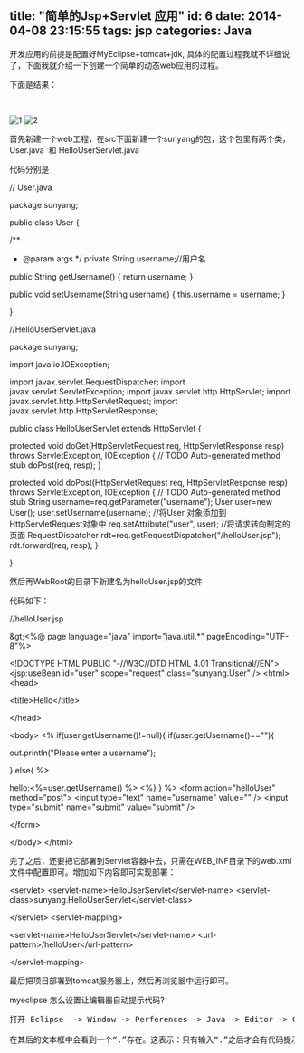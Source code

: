 title: "简单的Jsp+Servlet 应用"
id: 6
date: 2014-04-08 23:15:55
tags:  jsp
categories: Java
---
<!--more-->
开发应用的前提是配置好MyEclipse+tomcat+jdk, 具体的配置过程我就不详细说了，下面我就介绍一下创建一个简单的动态web应用的过程。


下面是结果：

&nbsp;

![1](/img/11.jpg) ![2](/img/21.jpg)

首先新建一个web工程，在src下面新建一个sunyang的包，这个包里有两个类，User.java  和 HelloUserServlet.java

代码分别是

// User.java

package sunyang;

public class User {

/**
* @param args
*/
private String username;//用户名

public String getUsername() {
return username;
}

public void setUsername(String username) {
this.username = username;
}

}

//HelloUserServlet.java

package sunyang;

import java.io.IOException;

import javax.servlet.RequestDispatcher;
import javax.servlet.ServletException;
import javax.servlet.http.HttpServlet;
import javax.servlet.http.HttpServletRequest;
import javax.servlet.http.HttpServletResponse;

public class HelloUserServlet extends HttpServlet {

protected void doGet(HttpServletRequest req, HttpServletResponse resp)
throws ServletException, IOException {
// TODO Auto-generated method stub
doPost(req, resp);
}

protected void doPost(HttpServletRequest req, HttpServletResponse resp)
throws ServletException, IOException {
// TODO Auto-generated method stub
String username=req.getParameter("username");
User user=new User();
user.setUsername(username);
//将User 对象添加到HttpServletRequest对象中
req.setAttribute("user", user);
//将请求转向制定的页面
RequestDispatcher rdt=req.getRequestDispatcher("/helloUser.jsp");
rdt.forward(req, resp);
}

}

然后再WebRoot的目录下新建名为helloUser.jsp的文件

代码如下：

//helloUser.jsp

&amp;gt;&lt;%@ page language="java" import="java.util.*" pageEncoding="UTF-8"%&gt;

&lt;!DOCTYPE HTML PUBLIC "-//W3C//DTD HTML 4.01 Transitional//EN"&gt;
&lt;jsp:useBean id="user" scope="request" class="sunyang.User" /&gt;
&lt;html&gt;
&lt;head&gt;

&lt;title&gt;Hello&lt;/title&gt;

&lt;/head&gt;

&lt;body&gt;
&lt;%
if(user.getUsername()!=null){
if(user.getUsername()==""){

out.println("Please enter a username");

}
else{ %&gt;

hello:&lt;%=user.getUsername() %&gt;
&lt;%} } %&gt;
&lt;form action="helloUser" method="post"&gt;
&lt;input type="text" name="username" value="" /&gt;
&lt;input type="submit" name="submit" value="submit" /&gt;

&lt;/form&gt;

&lt;/body&gt;
&lt;/html&gt;

完了之后，还要把它部署到Servlet容器中去，只需在WEB_INF目录下的web.xml 文件中配置即可。增加如下内容即可实现部署：

&lt;servlet&gt;
&lt;servlet-name&gt;HelloUserServlet&lt;/servlet-name&gt;
&lt;servlet-class&gt;sunyang.HelloUserServlet&lt;/servlet-class&gt;

&lt;/servlet&gt;
&lt;servlet-mapping&gt;

&lt;servlet-name&gt;HelloUserServlet&lt;/servlet-name&gt;
&lt;url-pattern&gt;/helloUser&lt;/url-pattern&gt;

&lt;/servlet-mapping&gt;

最后把项目部署到tomcat服务器上，然后再浏览器中运行即可。

myeclipse 怎么设置让编辑器自动提示代码?

<pre id="best-content-1177886717">打开 Eclipse  -&gt; Window -&gt; Perferences -&gt; Java -&gt; Editor -&gt; Content Assist，在右边最下面一栏找到 auto-Activation ，下面有三个选项，找到第二个“Auto activation triggers for Java：”选项 

在其后的文本框中会看到一个“.”存在。这表示：只有输入“.”之后才会有代码提示和自动补全，我们要修改的地方就是这里。把该文本框中的“.”换掉，换成“abcdefghijklmnopqrstuvwxyz.”，这样，你在Eclipse里面写Java代码就可以做到按“abcdefghijklmnopqrstuvwxyz.”中的任意一个字符都会有代码提示</pre>